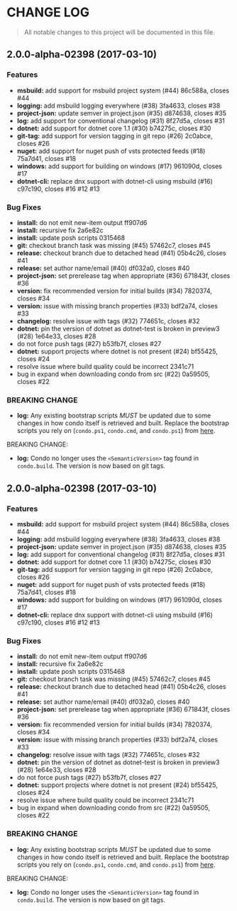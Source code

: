 # CHANGE LOG

> All notable changes to this project will be documented in this file.

<a name="2.0.0-alpha-02398"></a>
## 2.0.0-alpha-02398 (2017-03-10)


### Features

* **msbuild:** add support for msbuild project system (#44) 86c588a, closes #44
* **logging:** add msbuild logging everywhere (#38) 3fa4633, closes #38
* **project-json:** update semver in project.json (#35) d874638, closes #35
* **log:** add support for conventional changelog (#31) 8f27d5a, closes #31
* **dotnet:** add support for dotnet core 1.1 (#30) b74275c, closes #30
* **git-tag:** add support for version tagging in git repo (#26) 2c0abce, closes #26
* **nuget:** add support for nuget push of vsts protected feeds (#18) 75a7d41, closes #18
* **windows:** add support for building on windows (#17) 961090d, closes #17
* **dotnet-cli:** replace dnx support with dotnet-cli using msbuild (#16) c97c190, closes #16 #12 #13


### Bug Fixes

* **install:** do not emit new-item output ff907d6
* **install:** recursive fix 2a6e82c
* **install:** update posh scripts 0315468
* **git:** checkout branch task was missing (#45) 57462c7, closes #45
* **release:** checkout branch due to detached head (#41) 05b4c26, closes #41
* **release:** set author name/email (#40) df032a0, closes #40
* **project-json:** set prerelease tag when appropriate (#36) 671843f, closes #36
* **version:** fix recommended version for initial builds (#34) 7820374, closes #34
* **version:** issue with missing branch properties (#33) bdf2a74, closes #33
* **changelog:** resolve issue with tags (#32) 774651c, closes #32
* **dotnet:** pin the version of dotnet as dotnet-test is broken in preview3 (#28) 1e64e33, closes #28
* do not force push tags (#27) b53fb7f, closes #27
* **dotnet:** support projects where dotnet is not present (#24) bf55425, closes #24
* resolve issue where build quality could be incorrect 2341c71
* bug in expand when downloading condo from src (#22) 0a59505, closes #22


### BREAKING CHANGE

* **log:** 
Any existing bootstrap scripts *MUST* be updated due to some changes in how condo itself is retrieved and built. Replace the bootstrap scripts you rely on (`condo.ps1`, `condo.cmd`, and `condo.ps1`) from [here](https://github.com/pulsebridge/condo/tree/develop/template).

BREAKING CHANGE:
* **log:** 
Condo no longer uses the ```<SemanticVersion>``` tag found in `condo.build`. The version is now based on git tags.


<a name="2.0.0-alpha-02398"></a>
## 2.0.0-alpha-02398 (2017-03-10)


### Features

* **msbuild:** add support for msbuild project system (#44) 86c588a, closes #44
* **logging:** add msbuild logging everywhere (#38) 3fa4633, closes #38
* **project-json:** update semver in project.json (#35) d874638, closes #35
* **log:** add support for conventional changelog (#31) 8f27d5a, closes #31
* **dotnet:** add support for dotnet core 1.1 (#30) b74275c, closes #30
* **git-tag:** add support for version tagging in git repo (#26) 2c0abce, closes #26
* **nuget:** add support for nuget push of vsts protected feeds (#18) 75a7d41, closes #18
* **windows:** add support for building on windows (#17) 961090d, closes #17
* **dotnet-cli:** replace dnx support with dotnet-cli using msbuild (#16) c97c190, closes #16 #12 #13


### Bug Fixes

* **install:** do not emit new-item output ff907d6
* **install:** recursive fix 2a6e82c
* **install:** update posh scripts 0315468
* **git:** checkout branch task was missing (#45) 57462c7, closes #45
* **release:** checkout branch due to detached head (#41) 05b4c26, closes #41
* **release:** set author name/email (#40) df032a0, closes #40
* **project-json:** set prerelease tag when appropriate (#36) 671843f, closes #36
* **version:** fix recommended version for initial builds (#34) 7820374, closes #34
* **version:** issue with missing branch properties (#33) bdf2a74, closes #33
* **changelog:** resolve issue with tags (#32) 774651c, closes #32
* **dotnet:** pin the version of dotnet as dotnet-test is broken in preview3 (#28) 1e64e33, closes #28
* do not force push tags (#27) b53fb7f, closes #27
* **dotnet:** support projects where dotnet is not present (#24) bf55425, closes #24
* resolve issue where build quality could be incorrect 2341c71
* bug in expand when downloading condo from src (#22) 0a59505, closes #22


### BREAKING CHANGE

* **log:** 
Any existing bootstrap scripts *MUST* be updated due to some changes in how condo itself is retrieved and built. Replace the bootstrap scripts you rely on (`condo.ps1`, `condo.cmd`, and `condo.ps1`) from [here](https://github.com/pulsebridge/condo/tree/develop/template).

BREAKING CHANGE:
* **log:** 
Condo no longer uses the ```<SemanticVersion>``` tag found in `condo.build`. The version is now based on git tags.


